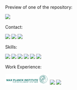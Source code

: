Preview of one of the repository:

<img src="https://github.com/KanishkNavale/SLOG/raw/main/thesis_report/previews/keypointnet.gif" height="150"></a> 

<!---Contact--->
Contact:
<p float="left">
    <a href='https://www.linkedin.com/in/kanishknavale/'>
    <img src="https://img.shields.io/badge/LinkedIn-0077B5?style=for-the-badge&logo=linkedin&logoColor=white"></a> 
    <a href='https://www.instagram.com/kanishknavale/'>
    <img src="https://img.shields.io/badge/Instagram-E4405F?style=for-the-badge&logo=instagram&logoColor=white" /></a> 
    <a href='mailto:navalekanishk@gmail.com'>
    <img src="https://img.shields.io/badge/Gmail-D14836?style=for-the-badge&logo=gmail&logoColor=white" /></a> 
</p>


<!---Skills--->
Skills:
<p float="left">
    <img src="https://img.shields.io/badge/Python-14354C?style=for-the-badge&logo=python&logoColor=white" /> 
    <img src="https://img.shields.io/badge/TensorFlow%20-%23FF6F00.svg?&style=for-the-badge&logo=TensorFlow&logoColor=white"/>
    <img src="https://img.shields.io/badge/PyTorch%20-%23EE4C2C.svg?&style=for-the-badge&logo=PyTorch&logoColor=white" />
    <img src="https://img.shields.io/badge/-Raspberry%20Pi-C51A4A?style=for-the-badge&logo=Raspberry-Pi"/>
    <img src="https://img.shields.io/badge/Flask-000000?style=for-the-badge&logo=flask&logoColor=white" />
    <img src="https://img.shields.io/badge/MongoDB-4EA94B?style=for-the-badge&logo=mongodb&logoColor=white" />

</p>


<!---Education & Work--->
Work Experience:
<p float="left">
    <img src="MPI.jpeg" height="35"/>
    <img src="https://wcd-craft.imgix.net/assets/img/logo/BOSCH_GERMAN_LEFT_RGB5.png?auto=format&dpr=1&crop=false&fit=fit&w=614&h=288&lossless=1&q=50" height="35"/>
    <img src="https://avatars.githubusercontent.com/u/71934363?s=200&v=4" height="35"/>
</p>
